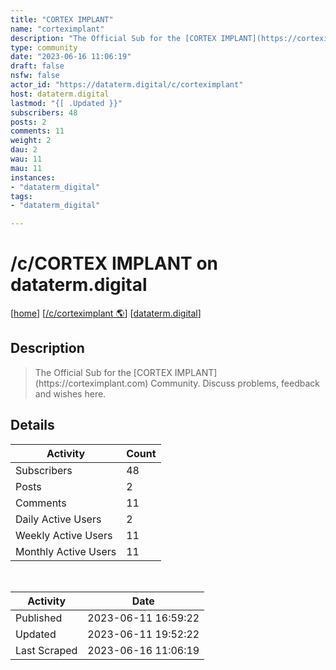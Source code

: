```yaml
---
title: "CORTEX IMPLANT" 
name: "corteximplant"
description: "The Official Sub for the [CORTEX IMPLANT](https://corteximplant.com) Community. Discuss problems, feedback and wishes here."
type: community
date: "2023-06-16 11:06:19"
draft: false
nsfw: false
actor_id: "https://dataterm.digital/c/corteximplant"
host: dataterm.digital
lastmod: "{[ .Updated }}"
subscribers: 48
posts: 2
comments: 11
weight: 2
dau: 2
wau: 11
mau: 11
instances:
- "dataterm_digital"
tags: 
- "dataterm_digital"

---
```


# /c/CORTEX IMPLANT on dataterm.digital

[[home](/)]
[[/c/corteximplant 🌎](https://dataterm.digital/c/corteximplant)]
[[dataterm.digital](/instances/dataterm_digital)]


## Description 

<blockquote class="description">
The Official Sub for the [CORTEX IMPLANT](https://corteximplant.com) Community. Discuss problems, feedback and wishes here.
</blockquote>


## Details

| Activity | Count  |
|----------------------|---|
| Subscribers          | 48 |
| Posts                | 2  |
| Comments             | 11  |
| Daily Active Users   | 2  |
| Weekly Active Users  | 11  |
| Monthly Active Users | 11  |

<br>

| Activity | Date |
|----------------------|---|
| Published            | 2023-06-11 16:59:22 |
| Updated              | 2023-06-11 19:52:22 |
| Last Scraped         | 2023-06-16 11:06:19 |
